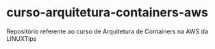 # curso-arquitetura-containers-aws
Repositório referente ao curso de Arquitetura de Containers na AWS da LINUXTips
